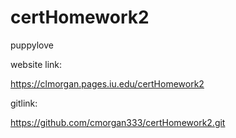 # certHomework2
 puppylove

 website link:

 https://clmorgan.pages.iu.edu/certHomework2

 gitlink:

 https://github.com/cmorgan333/certHomework2.git


